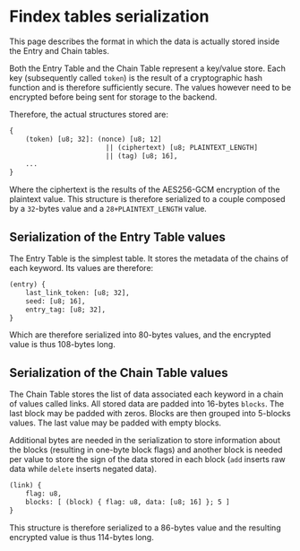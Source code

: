 # Findex tables serialization

This page describes the format in which the data is actually stored inside the
Entry and Chain tables.

Both the Entry Table and the Chain Table represent a key/value store. Each key
(subsequently called `token`) is the result of a cryptographic hash function
and is therefore sufficiently secure. The values however need to be encrypted
before being sent for storage to the backend.

Therefore, the actual structures stored are:

```txt
{
    (token) [u8; 32]: (nonce) [u8; 12]
                        || (ciphertext) [u8; PLAINTEXT_LENGTH]
                        || (tag) [u8; 16],
    ...
}
```

Where the ciphertext is the results of the AES256-GCM encryption of the
plaintext value. This structure is therefore serialized to a couple composed by
a `32`-bytes value and a `28+PLAINTEXT_LENGTH` value.


## Serialization of the Entry Table values

The Entry Table is the simplest table. It stores the metadata of the chains of
each keyword. Its values are therefore:

```txt
(entry) {
    last_link_token: [u8; 32],
    seed: [u8; 16],
    entry_tag: [u8; 32],
}
```

Which are therefore serialized into 80-bytes values, and the encrypted value is
thus 108-bytes long.

## Serialization of the Chain Table values

The Chain Table stores the list of data associated each keyword in a chain of
values called links. All stored data are padded into 16-bytes `blocks`. The
last block may be padded with zeros. Blocks are then grouped into 5-blocks
values. The last value may be padded with empty blocks.

Additional bytes are needed in the serialization to store information about the
blocks (resulting in one-byte block flags) and another block is needed per
value to store the sign of the data stored in each block (`add` inserts raw
data while `delete` inserts negated data).

```txt
(link) {
    flag: u8,
    blocks: [ (block) { flag: u8, data: [u8; 16] }; 5 ]
}
```

This structure is therefore serialized to a 86-bytes value and the resulting
encrypted value is thus 114-bytes long.
